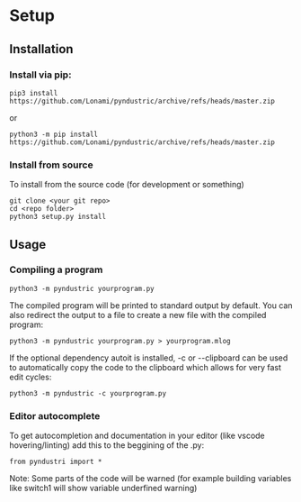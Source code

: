 # Setup

## Installation

### Install via pip:

`pip3 install https://github.com/Lonami/pyndustric/archive/refs/heads/master.zip`

or

`python3 -m pip install https://github.com/Lonami/pyndustric/archive/refs/heads/master.zip`

### Install from source

To install from the source code (for development or something)

    git clone <your git repo>
    cd <repo folder>
    python3 setup.py install

## Usage

### Compiling a program

`python3 -m pyndustric yourprogram.py`

The compiled program will be printed to standard output by default. You can also redirect the output to a file to create a new file with the compiled program:

`python3 -m pyndustric yourprogram.py > yourprogram.mlog`

If the optional dependency autoit is installed, -c or --clipboard can be used to automatically copy the code to the clipboard which allows for very fast edit cycles:

`python3 -m pyndustric -c yourprogram.py`

### Editor autocomplete

To get autocompletion and documentation in your editor (like vscode hovering/linting) add this to the beggining of the .py:

`from pyndustri import *`

Note: Some parts of the code will be warned (for example building variables like switch1 will show variable underfined warning)